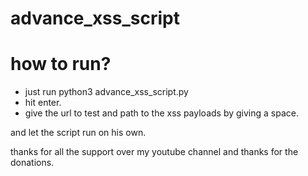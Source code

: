 # advance_xss_script

# how to run?
* just run python3 advance_xss_script.py
* hit enter.
* give the url to test and path to the xss payloads by giving a space.

and let the script run on his own.

thanks for all the support over my youtube channel and thanks for the donations.
